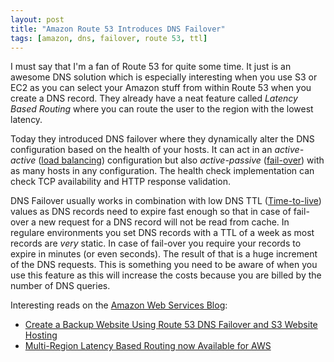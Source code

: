 ```yaml
---
layout: post
title: "Amazon Route 53 Introduces DNS Failover"
tags: [amazon, dns, failover, route 53, ttl]
---
```


I must say that I'm a fan of Route 53 for quite some time. It just is an awesome DNS solution which is especially interesting when you use S3 or EC2 as you can select your Amazon stuff from within Route 53 when you create a DNS record. They already have a neat feature called *Latency Based Routing* where you can route the user to the region with the lowest latency.

Today they introduced DNS failover where they dynamically alter the DNS configuration based on the health of your hosts. It can act in an *active-active* ([load balancing](http://en.wikipedia.org/wiki/Load_balancing_(computing))) configuration but also *active-passive* ([fail-over](http://en.wikipedia.org/wiki/Failover)) with as many hosts in any configuration. The health check implementation can check TCP availability and HTTP response validation.

DNS Failover usually works in combination with low DNS TTL ([Time-to-live](http://en.wikipedia.org/wiki/Time_to_live)) values as DNS records need to expire fast enough so that in case of fail-over a new request for a DNS record will not be read from cache. In regulare environments you set DNS records with a TTL of a week as most records are *very* static. In case of fail-over you require your records to expire in minutes (or even seconds). The result of that is a huge increment of the DNS requests. This is something you need to be aware of when you use this feature as this will increase the costs because you are billed by the number of DNS queries.

Interesting reads on the [Amazon Web Services Blog](http://aws.typepad.com/):

* [Create a Backup Website Using Route 53 DNS Failover and S3 Website Hosting](http://aws.typepad.com/aws/2013/02/create-a-backup-website-using-route-53-dns-failover-and-s3-website-hosting.html)
* [Multi-Region Latency Based Routing now Available for AWS](http://aws.typepad.com/aws/2012/03/latency-based-multi-region-routing-now-available-for-aws.html)